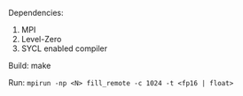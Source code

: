 Dependencies:
  1. MPI
  2. Level-Zero
  3. SYCL enabled compiler

Build:
  make

Run:
  ```mpirun -np <N> fill_remote -c 1024 -t <fp16 | float>```

